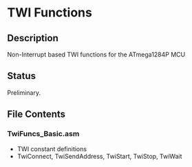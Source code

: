 # TWI Functions
## Description
Non-Interrupt based TWI functions for the ATmega1284P MCU
## Status
Preliminary.
## File Contents
### TwiFuncs_Basic.asm
- TWI constant definitions
- TwiConnect, TwiSendAddress, TwiStart, TwiStop, TwiWait
